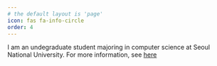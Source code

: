 ```yaml
---
# the default layout is 'page'
icon: fas fa-info-circle
order: 4
---
```


I am an undegraduate student majoring in computer science at Seoul National University.
For more information, see [here](https://yeomjy.com)

